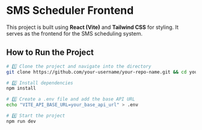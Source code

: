 # SMS Scheduler Frontend

This project is built using **React (Vite)** and **Tailwind CSS** for styling. It serves as the frontend for the SMS scheduling system.

## How to Run the Project

```bash
# 1️⃣ Clone the project and navigate into the directory
git clone https://github.com/your-username/your-repo-name.git && cd your-repo-name

# 2️⃣ Install dependencies
npm install

# 3️⃣ Create a .env file and add the base API URL
echo "VITE_API_BASE_URL=your_base_api_url" > .env

# 4️⃣ Start the project
npm run dev
